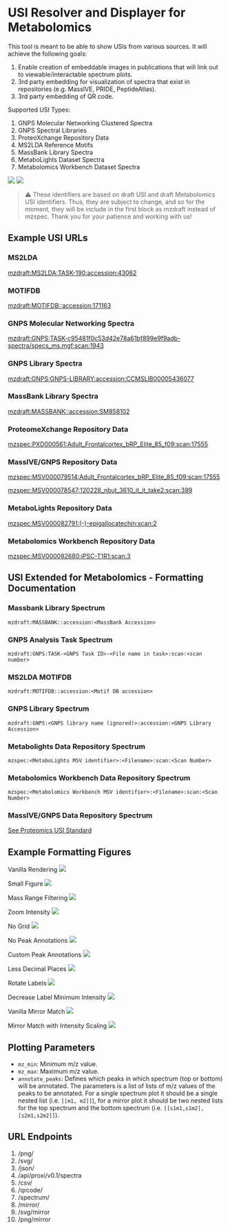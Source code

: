 # USI Resolver and Displayer for Metabolomics

This tool is meant to be able to show USIs from various sources. It will achieve the following goals:

1. Enable creation of embeddable images in publications that will link out to viewable/interactable spectrum plots.
2. 3rd party embedding for visualization of spectra that exist in repositories (e.g. MassIVE, PRIDE, PeptideAtlas).
3. 3rd party embedding of QR code.

Supported USI Types:

1. GNPS Molecular Networking Clustered Spectra
2. GNPS Spectral Libraries
3. ProteoXchange Repository Data
4. MS2LDA Reference Motifs
5. MassBank Library Spectra
6. MetaboLights Dataset Spectra
7. Metabolomics Workbench Dataset Spectra

![](https://github.com/mwang87/MetabolomicsSpectrumResolver/workflows/unittest/badge.svg)
![](https://github.com/mwang87/MetabolomicsSpectrumResolver/workflows/production-integration/badge.svg)

> :warning: These identifiers are based on draft USI and draft Metabolomics USI identifiers. 
        Thus, they are subject to change, and so for the moment, they will be include in the first block as mzdraft instead of mzspec. 
        Thank you for your patience and working with us!

## Example USI URLs

### MS2LDA

[mzdraft:MS2LDA:TASK-190:accession:43062](https://metabolomics-usi.ucsd.edu/spectrum/?usi=mzdraft:MS2LDA:TASK-190:accession:43062)

### MOTIFDB

[mzdraft:MOTIFDB::accession:171163](https://metabolomics-usi.ucsd.edu/spectrum/?usi=mzdraft:MOTIFDB::accession:171163)

### GNPS Molecular Networking Spectra

[mzdraft:GNPS:TASK-c95481f0c53d42e78a61bf899e9f9adb-spectra/specs_ms.mgf:scan:1943](https://metabolomics-usi.ucsd.edu/spectrum/?usi=mzdraft:GNPS:TASK-c95481f0c53d42e78a61bf899e9f9adb-spectra/specs_ms.mgf:scan:1943)

### GNPS Library Spectra

[mzdraft:GNPS:GNPS-LIBRARY:accession:CCMSLIB00005436077](https://metabolomics-usi.ucsd.edu/spectrum/?usi=mzdraft:GNPS:GNPS-LIBRARY:accession:CCMSLIB00005436077)

### MassBank Library Spectra

[mzdraft:MASSBANK::accession:SM858102](https://metabolomics-usi.ucsd.edu/spectrum/?usi=mzdraft:MASSBANK::accession:SM858102)

### ProteomeXchange Repository Data

[mzspec:PXD000561:Adult_Frontalcortex_bRP_Elite_85_f09:scan:17555](https://metabolomics-usi.ucsd.edu/spectrum/?usi=mzspec:PXD000561:Adult_Frontalcortex_bRP_Elite_85_f09:scan:17555)

### MassIVE/GNPS Repository Data

[mzspec:MSV000079514:Adult_Frontalcortex_bRP_Elite_85_f09:scan:17555](https://metabolomics-usi.ucsd.edu/spectrum/?usi=mzspec:MSV000079514:Adult_Frontalcortex_bRP_Elite_85_f09:scan:17555)

[mzspec:MSV000078547:120228_nbut_3610_it_it_take2:scan:389](https://metabolomics-usi.ucsd.edu/spectrum/?usi=mzspec:MSV000078547:120228_nbut_3610_it_it_take2:scan:389)

### MetaboLights Repository Data

[mzspec:MSV000082791:(-)-epigallocatechin:scan:2](https://metabolomics-usi.ucsd.edu/spectrum/?usi=mzspec:MSV000082791:(-)-epigallocatechin:scan:2)

### Metabolomics Workbench Repository Data

[mzspec:MSV000082680:iPSC-T1R1:scan:3](https://metabolomics-usi.ucsd.edu/spectrum/?usi=mzspec:MSV000082680:iPSC-T1R1:scan:3)


## USI Extended for Metabolomics - Formatting Documentation

### Massbank Library Spectrum

```mzdraft:MASSBANK::accession:<MassBank Accession>```

### GNPS Analysis Task Spectrum

```mzdraft:GNPS:TASK-<GNPS Task ID>-<File name in task>:scan:<scan number>```

### MS2LDA MOTIFDB

```mzdraft:MOTIFDB::accession:<Motif DB accession>```

### GNPS Library Spectrum

```mzdraft:GNPS:<GNPS library name (ignored)>:accession:<GNPS Library Accession>```

### Metabolights Data Repository Spectrum

```mzspec:<MetaboLights MSV identifier>:<Filename>:scan:<Scan Number>```

### Metabolomics Workbench Data Repository Spectrum

```mzspec:<Metabolomics Workbench MSV identifier>:<Filename>:scan:<Scan Number>```

### MassIVE/GNPS Data Repository Spectrum

[See Proteomics USI Standard](http://www.psidev.info/usi)


## Example Formatting Figures

Vanilla Rendering
![](https://metabolomics-usi.ucsd.edu/svg/?usi=mzdraft:GNPS:TASK-c95481f0c53d42e78a61bf899e9f9adb-spectra/specs_ms.mgf:scan:1943)

Small Figure
![](https://metabolomics-usi.ucsd.edu/svg/?usi=mzdraft:GNPS:TASK-c95481f0c53d42e78a61bf899e9f9adb-spectra/specs_ms.mgf:scan:1943&width=4&height=4)

Mass Range Filtering
![](https://metabolomics-usi.ucsd.edu/svg/?usi=mzdraft:GNPS:TASK-c95481f0c53d42e78a61bf899e9f9adb-spectra/specs_ms.mgf:scan:1943&mz_min=550&mz_max=800)

Zoom Intensity
![](https://metabolomics-usi.ucsd.edu/svg/?usi=mzdraft:GNPS:TASK-c95481f0c53d42e78a61bf899e9f9adb-spectra/specs_ms.mgf:scan:1943&max_intensity=50)

No Grid
![](https://metabolomics-usi.ucsd.edu/svg/?usi=mzdraft:GNPS:TASK-c95481f0c53d42e78a61bf899e9f9adb-spectra/specs_ms.mgf:scan:1943&grid=false)

No Peak Annotations
![](https://metabolomics-usi.ucsd.edu/svg/?usi=mzdraft:GNPS:TASK-c95481f0c53d42e78a61bf899e9f9adb-spectra/specs_ms.mgf:scan:1943&annotate_peaks=[[]])

Custom Peak Annotations
![](https://metabolomics-usi.ucsd.edu/svg/?usi=mzdraft:GNPS:TASK-c95481f0c53d42e78a61bf899e9f9adb-spectra/specs_ms.mgf:scan:1943&annotate_peaks=[[463.297,708.463,816.474,1042.5699]])

Less Decimal Places
![](https://metabolomics-usi.ucsd.edu/png/?usi=mzdraft:GNPS:TASK-c95481f0c53d42e78a61bf899e9f9adb-spectra/specs_ms.mgf:scan:1943&annotate_precision=1)

Rotate Labels
![](https://metabolomics-usi.ucsd.edu/svg/?usi=mzdraft:GNPS:TASK-c95481f0c53d42e78a61bf899e9f9adb-spectra/specs_ms.mgf:scan:1943&annotation_rotation=45)

Decrease Label Minimum Intensity
![](https://metabolomics-usi.ucsd.edu/svg/?usi=mzdraft:GNPS:TASK-c95481f0c53d42e78a61bf899e9f9adb-spectra/specs_ms.mgf:scan:1943&annotate_threshold=0)

Vanilla Mirror Match
![](https://metabolomics-usi.ucsd.edu/svg/mirror?usi1=mzdraft:MASSBANK::accession:BSU00002&usi2=mzdraft:MASSBANK::accession:BSU00002)

Mirror Match with Intensity Scaling
![](https://metabolomics-usi.ucsd.edu/svg/mirror?usi1=mzdraft:MASSBANK::accession:BSU00002&usi2=mzdraft:MASSBANK::accession:BSU00002&max_intensity=150)

## Plotting Parameters

- `mz_min`: Minimum m/z value.
- `mz_max`: Maximum m/z value.
- `annotate_peaks`: Defines which peaks in which spectrum (top or bottom) will be annotated. The parameters is a list of lists of m/z values of the peaks to be annotated. For a single spectrum plot it should be a single nested list (i.e. `[[m1, m2]]`), for a mirror plot it should be two nested lists for the top spectrum and the bottom spectrum (i.e. `[[s1m1,s1m2],[s2m1,s2m2]]`).

## URL Endpoints

1. /png/
1. /svg/
1. /json/
1. /api/proxi/v0.1/spectra
1. /csv/
1. /qrcode/
1. /spectrum/
1. /mirror/
1. /svg/mirror
1. /png/mirror
